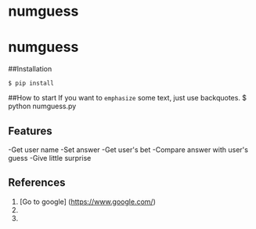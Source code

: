 # numguess
<h1>numguess</h1>

##Installation
```shell
$ pip install
```
##How to start
If you want to `emphasize` some text, just use backquotes.
$ python numguess.py

## Features
-Get user name
-Set answer
-Get user's bet
-Compare answer with user's guess
-Give little surprise

## References

1. [Go to google] (https://www.google.com/)
2.
3.
